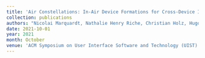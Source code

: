```yaml
---
title: 'Air Constellations: In-Air Device Formations for Cross-Device Interaction via Multiple Spatially-Aware Armatures'
collection: publications
authors: "Nicolai Marquardt, Nathalie Henry Riche, Christian Holz, Hugo Romat, Michel Pahud, Frederik Brudy, David Ledo, <b>Chunjong Park</b>, Molly Jane Nicholas, Teddy Seyed, Eyal Ofek, Bongshin Lee, William A. S. Buxton, and Ken Hinckley"
date: 2021-10-01
year: 2021
month: October 
venue: 'ACM Symposium on User Interface Software and Technology (UIST)'
---
```

